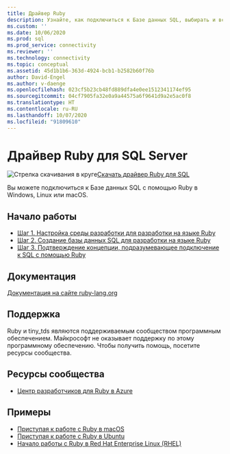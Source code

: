 ```yaml
---
title: Драйвер Ruby
description: Узнайте, как подключиться к Базе данных SQL, выбирать и вставлять в нее данные с помощью Ruby в Windows, Linux или macOS.
ms.custom: ''
ms.date: 10/06/2020
ms.prod: sql
ms.prod_service: connectivity
ms.reviewer: ''
ms.technology: connectivity
ms.topic: conceptual
ms.assetid: 45d1b1b6-363d-4924-bcb1-b2582b60f76b
author: David-Engel
ms.author: v-daenge
ms.openlocfilehash: 023cf5b23cb48fd889dfa4e0ee1512341174ef95
ms.sourcegitcommit: 04cf7905fa32e0a9a44575a6f9641d9a2e5ac0f8
ms.translationtype: HT
ms.contentlocale: ru-RU
ms.lasthandoff: 10/07/2020
ms.locfileid: "91809610"
---
```

# <a name="ruby-driver-for-sql-server"></a>Драйвер Ruby для SQL Server

![Стрелка скачивания в круге](../../ssms/media/download-icon.png)[Скачать драйвер Ruby для SQL](../sql-connection-libraries.md#anchor-20-drivers-relational-access)

Вы можете подключиться к Базе данных SQL с помощью Ruby в Windows, Linux или macOS.
  
## <a name="get-started"></a>Начало работы  

* [Шаг 1. Настройка среды разработки для разработки на языке Ruby](step-1-configure-development-environment-for-ruby-development.md)  
* [Шаг 2. Создание базы данных SQL для разработки на языке Ruby](step-2-create-a-sql-database-for-ruby-development.md)  
* [Шаг 3. Подтверждение концепции, подразумевающее подключение к SQL с помощью Ruby](step-3-proof-of-concept-connecting-to-sql-using-ruby.md)  
  
## <a name="documentation"></a>Документация  

[Документация на сайте ruby-lang.org](https://www.ruby-lang.org/en/documentation/)  
  
## <a name="support"></a>Поддержка

Ruby и tiny_tds являются поддерживаемым сообществом программным обеспечением. Майкрософт не оказывает поддержку по этому программному обеспечению. Чтобы получить помощь, посетите ресурсы сообщества.

## <a name="community-resources"></a>Ресурсы сообщества

* [Центр разработчиков для Ruby в Azure](https://azure.microsoft.com/develop/ruby/)
  
## <a name="samples"></a>Примеры

* [Приступая к работе с Ruby в macOS](https://www.microsoft.com/sql-server/developer-get-started/ruby/mac/)
* [Приступая к работе с Ruby в Ubuntu](https://www.microsoft.com/sql-server/developer-get-started/ruby/ubuntu/)
* [Начало работы с Ruby в Red Hat Enterprise Linux (RHEL)](https://www.microsoft.com/sql-server/developer-get-started/ruby/rhel/)
